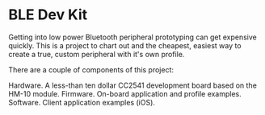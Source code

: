 BLE Dev Kit
====

Getting into low power Bluetooth peripheral prototyping can get expensive quickly. This is a project to chart out and the cheapest, easiest way to create a true, custom peripheral with it's own profile.

There are a couple of components of this project:

Hardware. A less-than ten dollar CC2541 development board based on the HM-10 module.
Firmware. On-board application and profile examples.
Software. Client application examples (iOS).
